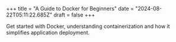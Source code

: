 +++
title = "A Guide to Docker for Beginners"
date = "2024-08-22T05:11:22.685Z"
draft = false
+++

  Get started with Docker, understanding containerization and how it simplifies application deployment.
        